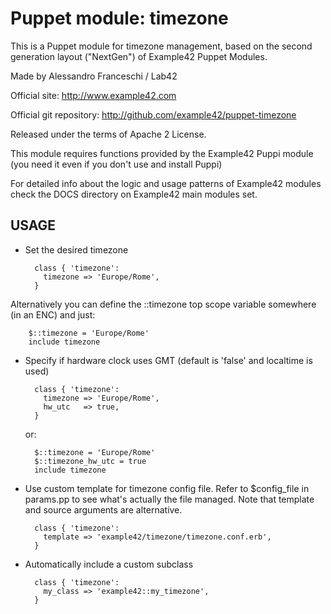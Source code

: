 # Puppet module: timezone

This is a Puppet module for timezone management, based on the second generation layout ("NextGen") of Example42 Puppet Modules.

Made by Alessandro Franceschi / Lab42

Official site: http://www.example42.com

Official git repository: http://github.com/example42/puppet-timezone

Released under the terms of Apache 2 License.

This module requires functions provided by the Example42 Puppi module (you need it even if you don't use and install Puppi)

For detailed info about the logic and usage patterns of Example42 modules check the DOCS directory on Example42 main modules set.

## USAGE 

* Set the desired timezone 

        class { 'timezone':
          timezone => 'Europe/Rome',
        }

Alternatively you can define the ::timezone top scope variable somewhere (in an ENC) and just:

        $::timezone = 'Europe/Rome'
        include timezone

* Specify if hardware clock uses GMT (default is 'false' and localtime is used)

        class { 'timezone':
          timezone => 'Europe/Rome',
          hw_utc   => true,
        }

  or:

        $::timezone = 'Europe/Rome'
        $::timezone_hw_utc = true
        include timezone


* Use custom template for timezone config file. Refer to $config_file in params.pp to see what's actually the file managed.
  Note that template and source arguments are alternative. 

        class { 'timezone':
          template => 'example42/timezone/timezone.conf.erb',
        }


* Automatically include a custom subclass

        class { 'timezone':
          my_class => 'example42::my_timezone',
        }


